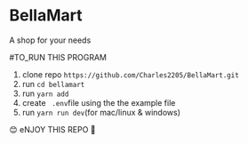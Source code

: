 # BellaMart
A shop for your needs


#TO_RUN THIS PROGRAM

1. clone repo ```https://github.com/Charles2205/BellaMart.git```
2. run ```cd bellamart``` 
3. run ```yarn add```
4. create ``` .env```file using the the example file
5. run ```yarn run dev```(for mac/linux & windows)

😊 eNJOY THIS REPO 💫